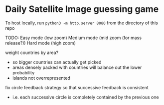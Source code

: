 # Daily Satellite Image guessing game
To host locally, run `python3 -m http.server 8080` from the directory of this repo

TODO:
Easy mode (low zoom)
Medium mode (mid zoom (for mass release?))
Hard mode (high zoom)

weight countries by area?
  - so bigger countries can actually get picked
  - areas densely packed with countries will balance out the lower  probability
  - islands not overrepresented

fix circle feedback strategy so that successive feedback is consistent
  - i.e. each successive circle is completely contained by the
          previous one
